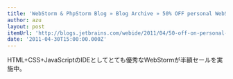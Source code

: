 ```yaml
---
title: 'WebStorm & PhpStorm Blog » Blog Archive » 50% OFF personal WebStorm licenses'
author: azu
layout: post
itemUrl: 'http://blogs.jetbrains.com/webide/2011/04/50-off-on-personal-webstorm-licenses/'
date: '2011-04-30T15:00:00.000Z'
---
```

HTML+CSS+JavaScriptのIDEとしてとても優秀なWebStormが半額セールを実施中。


